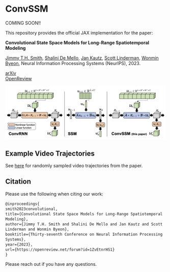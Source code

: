 # ConvSSM

COMING SOON!!

This repository provides the official JAX implementation for the
paper:

**Convolutional State Space Models for Long-Range Spatiotemporal Modeling** 

[Jimmy T.H. Smith](https://profiles.stanford.edu/jimmy-smith), 
[Shalini De Mello](https://research.nvidia.com/person/shalini-de-mello),
[Jan Kautz](https://jankautz.com), 
[Scott Linderman](https://profiles.stanford.edu/scott-linderman), 
[Wonmin Byeon](https://wonmin-byeon.github.io/), 
Neural Information Processing Systems (NeurIPS), 2023.

[arXiv](https://arxiv.org/abs/2310.19694)  
[OpenReview](https://openreview.net/forum?id=1ZvEtnrHS1&noteId=1ZvEtnrHS1)

![](./docs/figures/comp_method.png)

## Example Video Trajectories
See [here](https://sites.google.com/view/convssm) for randomly sampled video trajectories from the paper.


## Citation
Please use the following when citing our work:
```
@inproceedings{
smith2023convolutional,
title={Convolutional State Space Models for Long-Range Spatiotemporal Modeling},
author={Jimmy T.H. Smith and Shalini De Mello and Jan Kautz and Scott Linderman and Wonmin Byeon},
booktitle={Thirty-seventh Conference on Neural Information Processing Systems},
year={2023},
url={https://openreview.net/forum?id=1ZvEtnrHS1}
}
```

Please reach out if you have any questions.


